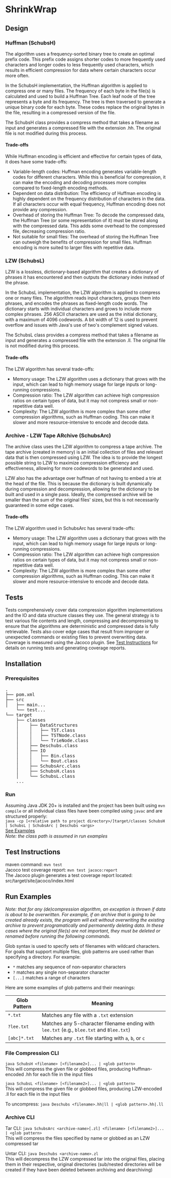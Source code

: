 # ShrinkWrap

## Design

### Huffman (SchubsH)
The algorithm uses a frequency-sorted binary tree to create an optimal prefix code. This prefix code assigns shorter codes to more frequently used characters and longer codes to less frequently used characters, which results in efficient compression for data where certain characters occur more often.

In the SchubsH implementation, the Huffman algorithm is applied to compress one or many files. The frequency of each byte in the file(s) is calculated and used to build a Huffman Tree. Each leaf node of the tree represents a byte and its frequency. The tree is then traversed to generate a unique binary code for each byte. These codes replace the original bytes in the file, resulting in a compressed version of the file.

The SchubsH class provides a compress method that takes a filename as input and generates a compressed file with the extension .hh. The original file is not modified during this process.  
#### Trade-offs
While Huffman encoding is efficient and effective for certain types of data, it does have some trade-offs:  
- Variable-length codes: Huffman encoding generates variable-length codes for different characters. While this is beneficial for compression, it can make the encoding and decoding processes more complex compared to fixed-length encoding methods.  
- Dependent on data distribution: The efficiency of Huffman encoding is highly dependent on the frequency distribution of characters in the data. If all characters occur with equal frequency, Huffman encoding does not provide any compression.  
- Overhead of storing the Huffman Tree: To decode the compressed data, the Huffman Tree (or some representation of it) must be stored along with the compressed data. This adds some overhead to the compressed file, decreasing compression ratio.  
- Not suitable for small files: The overhead of storing the Huffman Tree can outweigh the benefits of compression for small files. Huffman encoding is more suited to larger files with repetitive data.

### LZW (SchubsL)
LZW is a lossless, dictionary-based algorithm that creates a dictionary of phrases it has encountered and then outputs the dictionary index instead of the phrase.

In the SchubsL implementation, the LZW algorithm is applied to compress one or many files. The algorithm reads input characters, groups them into phrases, and encodes the phrases as fixed-length code words. The dictionary starts with individual characters and grows to include more complex phrases. 256 ASCII characters are used as the initial dictionary, with a maximum of 4096 codewords. A bit width of 12 is used to prevent overflow and issues with Java's use of two's complement signed values.

The SchubsL class provides a compress method that takes a filename as input and generates a compressed file with the extension .ll. The original file is not modified during this process.  
#### Trade-offs
The LZW algorithm has several trade-offs:  
- Memory usage: The LZW algorithm uses a dictionary that grows with the input, which can lead to high memory usage for large inputs or long-running compressions.  
- Compression ratio: The LZW algorithm can achieve high compression ratios on certain types of data, but it may not compress small or non-repetitive data well.  
- Complexity: The LZW algorithm is more complex than some other compression algorithms, such as Huffman coding. This can make it slower and more resource-intensive to encode and decode data.

### Archive - LZW Tape ARchive (SchubsArc)
The archive class uses the LZW algorithm to compress a tape archive. The tape archive (created in memory) is an initial collection of files and relevant data that is then compressed using LZW. The idea is to provide the longest possible string to LZW to maximize compression efficiency and effectiveness, allowing for more codewords to be generated and used.

LZW also has the advantage over huffman of not having to embed a trie at the head of the file. This is because the dictionary is built dynamically during compression and decompression, allowing for the dictionary to be built and used in a single pass. Ideally, the compressed archive will be smaller than the sum of the original files' sizes, but this is not necessarily guaranteed in some edge cases.

#### Trade-offs
The LZW algorithm used in SchubsArc has several trade-offs:  
- Memory usage: The LZW algorithm uses a dictionary that grows with the input, which can lead to high memory usage for large inputs or long-running compressions.  
- Compression ratio: The LZW algorithm can achieve high compression ratios on certain types of data, but it may not compress small or non-repetitive data well.  
- Complexity: The LZW algorithm is more complex than some other compression algorithms, such as Huffman coding. This can make it slower and more resource-intensive to encode and decode data.

## Tests
Tests comprehensively cover data compression algorithm implementations and the IO and data structure classes they use. The general strategy is to test various file contents and length, compressing and decompressing to ensure that the algorithms are deterministic and compressed data is fully retrievable. Tests also cover edge cases that result from improper or unexpected commands or existing files to prevent overwriting data. Coverage is measured using the Jacoco plugin.
See [Test Instructions](#test-instructions) for details on running tests and generating coverage reports.

## Installation
### Prerequisites
<pre>
.
├── pom.xml
├── src
│   ├── main...
    └── test...
└── target
    ├── classes
    │    ├── DataStructures
    │    │   ├── TST.class
    │    │   ├── TSTNode.class
    │    │   └── TrieNode.class
    │    ├── Deschubs.class
    │    ├── IO
    │    │   ├── Bin.class
    │    │   └── Bout.class
    │    ├── SchubsArc.class
    │    ├── SchubsH.class
    │    └── SchubsL.class
    ...
</pre>
### Run
Assuming Java JDK 20+ is installed and the project has been built using `mvn compile` or all individual class files have been compiled using `javac` and are structured properly:
<br>`java -cp [<relative path to project directory>/]target/classes SchubsH | SchubsL | SchubsArc | Deschubs <args>`
<br>[See Examples](#run-examples)
<br><I>Note: the class path is assumed in run examples</I>

## Test Instructions
maven command: `mvn test`
<br>Jacoco test coverage report: `mvn test jacoco:report`
<br>The Jacoco plugin generates a test coverage report located: src/target/site/jacoco/index.html

## Run Examples
<I>Note: that for any (de)compression algorithm, an exception is thrown if data is about to be overwritten. For example, if an archive that is going to be created already exists, the program will exit without overwriting the existing archive to prevent programatically and permanently deleting data. In these cases where the original file(s) are not important, they must be deleted or renamed before running the following commands.</I>

Glob syntax is used to specify sets of filenames with wildcard characters. For goals that support multiple files, glob patterns are used rather than specifying a directory. For example:
- `*` matches any sequence of non-separator characters
- `?` matches any single non-separator character
- `[...]` matches a range of characters

Here are some examples of glob patterns and their meanings:

| Glob Pattern | Meaning |
| ------------ | ------- |
| `*.txt`      | Matches any file with a `.txt` extension |
| `?lee.txt`   | Matches any 5-character filename ending with `lee.txt` (e.g., `blee.txt` and `Blee.txt`) |
| `[abc]*.txt` | Matches any `.txt` file starting with `a`, `b`, or `c` |

### File Compression CLI
`java SchubsH <filename> [<filename2>]... | <glob pattern>`
<br>This will compress the given file <filename> or globbed files, producing Huffman-encoded <filename>.hh for each file in the input files

`java SchubsL <filename> [<filename2>]... | <glob pattern>`
<br>This will compress the given file <filename> or globbed files, producing LZW-encoded <filename>.ll for each file in the input files

To uncompress: `java Deschubs <filename>.hh|ll | <glob pattern>.hh|.ll`

### Archive CLI
Tar CLI: `java SchubsArc <archive-name>[.zl] <filename> [<filename2>]... | <glob pattern>`
<br>This will compress the files specified by name or globbed as an LZW compressed tar

Untar CLI: `java Deschubs <archive-name>.zl`
<br>This will decompress the LZW compressed tar into the original files, placing them in their respective, original directories (sub/nested directories will be created if they have been deleted between archiving and dearchiving)